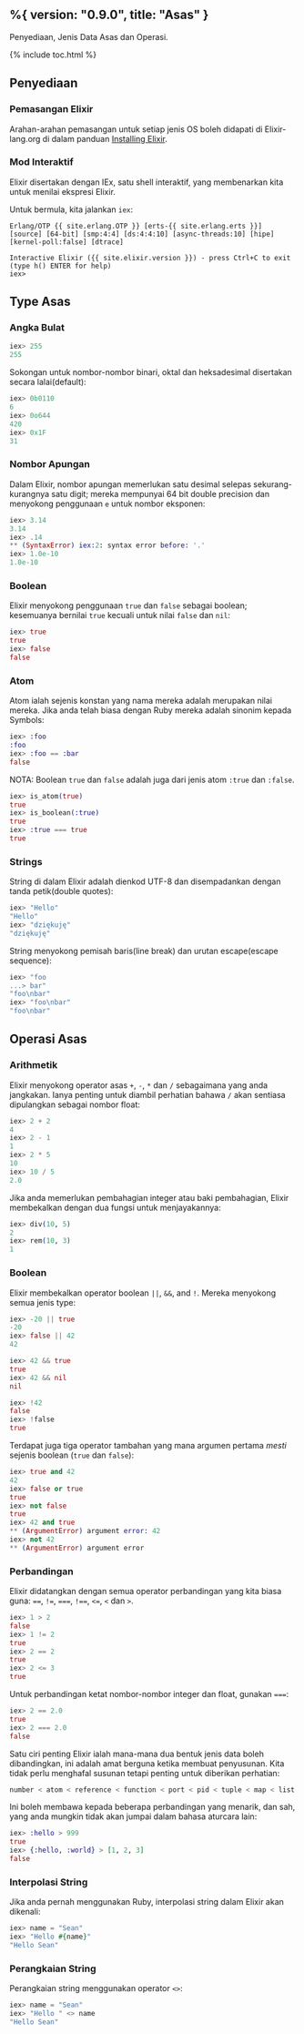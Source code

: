 %{
  version: "0.9.0",
  title: "Asas"
}
---

Penyediaan, Jenis Data Asas dan Operasi.

{% include toc.html %}

## Penyediaan

### Pemasangan Elixir

Arahan-arahan pemasangan untuk setiap jenis OS boleh didapati di Elixir-lang.org di dalam panduan [Installing Elixir](http://elixir-lang.org/install.html).

### Mod Interaktif

Elixir disertakan dengan IEx, satu shell interaktif, yang membenarkan kita untuk menilai ekspresi Elixir.

Untuk bermula, kita jalankan `iex`:

	Erlang/OTP {{ site.erlang.OTP }} [erts-{{ site.erlang.erts }}] [source] [64-bit] [smp:4:4] [ds:4:4:10] [async-threads:10] [hipe] [kernel-poll:false] [dtrace]

	Interactive Elixir ({{ site.elixir.version }}) - press Ctrl+C to exit (type h() ENTER for help)
	iex>

## Type Asas

### Angka Bulat

```elixir
iex> 255
255
```

Sokongan untuk nombor-nombor binari, oktal dan heksadesimal disertakan secara lalai(default):

```elixir
iex> 0b0110
6
iex> 0o644
420
iex> 0x1F
31
```

### Nombor Apungan

Dalam Elixir, nombor apungan memerlukan satu desimal selepas sekurang-kurangnya satu digit; mereka mempunyai 64 bit double precision dan menyokong penggunaan `e` untuk nombor eksponen:

```elixir
iex> 3.14
3.14
iex> .14
** (SyntaxError) iex:2: syntax error before: '.'
iex> 1.0e-10
1.0e-10
```


### Boolean

Elixir menyokong penggunaan `true` dan `false` sebagai boolean; kesemuanya bernilai `true` kecuali untuk nilai `false` dan `nil`:

```elixir
iex> true
true
iex> false
false
```

### Atom

Atom ialah sejenis konstan yang nama mereka adalah merupakan nilai mereka.  Jika anda telah biasa dengan Ruby mereka adalah sinonim kepada Symbols:

```elixir
iex> :foo
:foo
iex> :foo == :bar
false
```

NOTA: Boolean `true` dan `false` adalah juga dari jenis atom `:true` dan `:false`.

```elixir
iex> is_atom(true)
true
iex> is_boolean(:true)
true
iex> :true === true
true
```

### Strings

String di dalam Elixir adalah dienkod UTF-8 dan disempadankan dengan tanda petik(double quotes):

```elixir
iex> "Hello"
"Hello"
iex> "dziękuję"
"dziękuję"
```

String menyokong pemisah baris(line break) dan urutan escape(escape sequence):

```elixir
iex> "foo
...> bar"
"foo\nbar"
iex> "foo\nbar"
"foo\nbar"
```

## Operasi Asas

### Arithmetik

Elixir menyokong operator asas `+`, `-`, `*` dan `/` sebagaimana yang anda jangkakan.  Ianya penting untuk diambil perhatian bahawa `/` akan sentiasa dipulangkan sebagai nombor float:

```elixir
iex> 2 + 2
4
iex> 2 - 1
1
iex> 2 * 5
10
iex> 10 / 5
2.0
```

Jika anda memerlukan pembahagian integer atau baki pembahagian, Elixir membekalkan dengan dua fungsi untuk menjayakannya:

```elixir
iex> div(10, 5)
2
iex> rem(10, 3)
1
```

### Boolean

Elixir membekalkan operator boolean `||`, `&&`, and `!`.  Mereka menyokong semua jenis type:

```elixir
iex> -20 || true
-20
iex> false || 42
42

iex> 42 && true
true
iex> 42 && nil
nil

iex> !42
false
iex> !false
true
```

Terdapat juga tiga operator tambahan yang mana argumen pertama _mesti_ sejenis boolean (`true` dan `false`):

```elixir
iex> true and 42
42
iex> false or true
true
iex> not false
true
iex> 42 and true
** (ArgumentError) argument error: 42
iex> not 42
** (ArgumentError) argument error
```

### Perbandingan

Elixir didatangkan dengan semua operator perbandingan yang kita biasa guna: `==`, `!=`, `===`, `!==`, `<=`, `<` dan `>`.

```elixir
iex> 1 > 2
false
iex> 1 != 2
true
iex> 2 == 2
true
iex> 2 <= 3
true
```

Untuk perbandingan ketat nombor-nombor integer dan float, gunakan `===`:

```elixir
iex> 2 == 2.0
true
iex> 2 === 2.0
false
```

Satu ciri penting Elixir ialah mana-mana dua bentuk jenis data boleh dibandingkan, ini adalah amat berguna ketika membuat penyusunan.  Kita tidak perlu menghafal susunan tetapi penting untuk diberikan perhatian:

```elixir
number < atom < reference < function < port < pid < tuple < map < list < bitstring
```

Ini boleh membawa kepada beberapa perbandingan yang menarik, dan sah, yang anda mungkin tidak akan jumpai dalam bahasa aturcara lain:

```elixir
iex> :hello > 999
true
iex> {:hello, :world} > [1, 2, 3]
false
```

### Interpolasi String

Jika anda pernah menggunakan Ruby, interpolasi string dalam Elixir akan dikenali:

```elixir
iex> name = "Sean"
iex> "Hello #{name}"
"Hello Sean"
```

### Perangkaian String

Perangkaian string menggunakan operator `<>`:

```elixir
iex> name = "Sean"
iex> "Hello " <> name
"Hello Sean"
```
